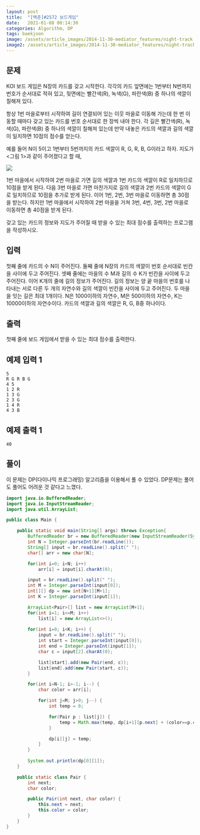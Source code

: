 ```yaml
---
layout: post
title:  "[백준]#2572 보드게임"
date:   2021-01-08 00:14:30
categories: Algorithm, DP
tags: baekjoon
image: /assets/article_images/2014-11-30-mediator_features/night-track.JPG
image2: /assets/article_images/2014-11-30-mediator_features/night-track-mobile.JPG
---
```


문제
--------------------

KOI 보드 게임은 N장의 카드를 갖고 시작한다. 각각의 카드 앞면에는 1번부터 N번까지 번호가 순서대로 적혀 있고, 뒷면에는 빨간색(R), 녹색(G), 파란색(B) 중 하나의 색깔이 칠해져 있다.

항상 1번 마을로부터 시작하여 길이 연결되어 있는 이웃 마을로 이동해 가는데 한 번 이동할 때마다 갖고 있는 카드를 번호 순서대로 한 장씩 내야 한다. 각 길은 빨간색(R), 녹색(G), 파란색(B) 중 하나의 색깔이 칠해져 있는데 만약 내놓은 카드의 색깔과 길의 색깔이 일치하면 10점의 점수를 얻는다.

예를 들어 N이 5이고 1번부터 5번까지의 카드 색깔이 R, G, R, B, G이라고 하자. 지도가 <그림 1>과 같이 주어졌다고 할 때,

![](https://www.acmicpc.net/upload/images/96FS9xNMp7SWHHO9qMus7H8BlDkLS.gif)

1번 마을에서 시작하여 2번 마을로 가면 길의 색깔과 1번 카드의 색깔이 R로 일치하므로 10점을 받게 된다. 다음 3번 마을로 가면 마찬가지로 길의 색깔과 2번 카드의 색깔이 G로 일치하므로 10점을 추가로 받게 된다. 이어 1번, 2번, 3번 마을로 이동하면 총 30점을 받는다. 하지만 1번 마을에서 시작하여 2번 마을을 거쳐 3번, 4번, 3번, 2번 마을로 이동하면 총 40점을 받게 된다.

갖고 있는 카드의 정보와 지도가 주어질 때 받을 수 있는 최대 점수를 출력하는 프로그램을 작성하시오. 

입력
---------------------------

첫째 줄에 카드의 수 N이 주어진다. 둘째 줄에 N장의 카드의 색깔이 번호 순서대로 빈칸을 사이에 두고 주어진다. 셋째 줄에는 마을의 수 M과 길의 수 K가 빈칸을 사이에 두고 주어진다. 이어 K개의 줄에 길의 정보가 주어진다. 길의 정보는 양 끝 마을의 번호를 나타내는 서로 다른 두 개의 자연수와 길의 색깔이 빈칸을 사이에 두고 주어진다. 두 마을을 잇는 길은 최대 1개이다. N은 1000이하의 자연수, M은 500이하의 자연수, K는 10000이하의 자연수이다. 카드의 색깔과 길의 색깔은 R, G, B중 하나이다.

출력
----------------

첫째 줄에 보드 게임에서 받을 수 있는 최대 점수를 출력한다.

예제 입력 1 
----------------------

```
5 
R G R B G 
4 5 
1 2 R 
1 3 G 
2 3 G 
1 4 R 
4 3 B
```

예제 출력 1 
------------------------

```
40
```

풀이
--------------------------

이 문제는 DP(다이나믹 프로그래밍) 알고리즘을 이용해서 풀 수 있었다. DP문제는 풀어도 풀어도 어려운 것 같다고 느꼈다.

```java
import java.io.BufferedReader;
import java.io.InputStreamReader;
import java.util.ArrayList;

public class Main {

    public static void main(String[] args) throws Exception{
        BufferedReader br = new BufferedReader(new InputStreamReader(System.in));
        int N = Integer.parseInt(br.readLine());
        String[] input = br.readLine().split(" ");
        char[] arr = new char[N];

        for(int i=0; i<N; i++)
            arr[i] = input[i].charAt(0);

        input = br.readLine().split(" ");
        int M = Integer.parseInt(input[0]);
        int[][] dp = new int[N+1][M+1];
        int K = Integer.parseInt(input[1]);

        ArrayList<Pair>[] list = new ArrayList[M+1];
        for(int i=1; i<=M; i++)
            list[i] = new ArrayList<>();
        
        for(int i=0; i<K; i++) {
            input = br.readLine().split(" ");
            int start = Integer.parseInt(input[0]);
            int end = Integer.parseInt(input[1]);
            char c = input[2].charAt(0);

            list[start].add(new Pair(end, c));
            list[end].add(new Pair(start, c));
        }

        for(int i=N-1; i>-1; i--) {
            char color = arr[i];

            for(int j=M; j>0; j--) {
                int temp = 0;

                for(Pair p : list[j]) {
                    temp = Math.max(temp, dp[i+1][p.next] + (color==p.color ? 10 : 0));
                }

                dp[i][j] = temp;
            }
        }
        
        System.out.println(dp[0][1]);
    }

    public static class Pair {
        int next;
        char color;

        public Pair(int next, char color) {
            this.next = next;
            this.color = color;
        }
    }
}
```
